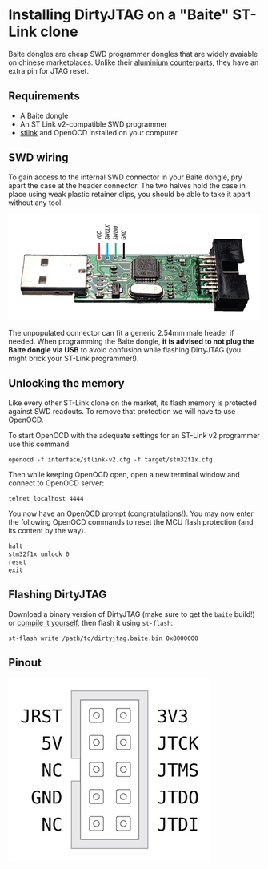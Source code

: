 # Installing DirtyJTAG on a "Baite" ST-Link clone

Baite dongles are cheap SWD programmer dongles that are widely avaiable on chinese marketplaces. Unlike their [aluminium counterparts](install-stlinkv2.md), they have an extra pin for JTAG reset.

## Requirements

 * A Baite dongle
 * An ST Link v2-compatible SWD programmer
 * [stlink](https://github.com/texane/stlink) and OpenOCD installed on your computer

## SWD wiring

To gain access to the internal SWD connector in your Baite dongle, pry apart the case at the header connector. The two halves hold the case in place using weak plastic retainer clips, you should be able to take it apart without any tool.

![SWD wiring for Baite dongle](img/baite-swd-pinout.png)

The unpopulated connector can fit a generic 2.54mm male header if needed. When programming the Baite dongle, **it is advised to not plug the Baite dongle via USB** to avoid confusion while flashing DirtyJTAG (you might brick your ST-Link programmer!).

## Unlocking the memory

Like every other ST-Link clone on the market, its flash memory is protected against SWD readouts. To remove that protection we will have to use OpenOCD.

To start OpenOCD with the adequate settings for an ST-Link v2 programmer use this command:

```
openocd -f interface/stlink-v2.cfg -f target/stm32f1x.cfg
```

Then while keeping OpenOCD open, open a new terminal window and connect to OpenOCD server:

```
telnet localhost 4444
```

You now have an OpenOCD prompt (congratulations!). You may now enter the following OpenOCD commands to reset the MCU flash protection (and its content by the way).

```
halt
stm32f1x unlock 0
reset
exit
```

## Flashing DirtyJTAG

Download a binary version of DirtyJTAG (make sure to get the `baite` build!) or [compile it yourself](building-dirtyjtag.md), then flash it using `st-flash`:

```
st-flash write /path/to/dirtyjtag.baite.bin 0x8000000
```

## Pinout

![Pinout of the Baite dongle](img/baite-pinout.jpg)
